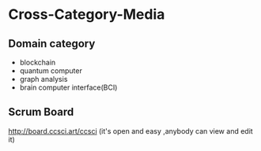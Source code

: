 # Cross-Category-Media


## Domain category
- blockchain
- quantum computer
- graph analysis
- brain computer interface(BCI)


## Scrum Board
http://board.ccsci.art/ccsci
(it's open and easy ,anybody can view and edit it)